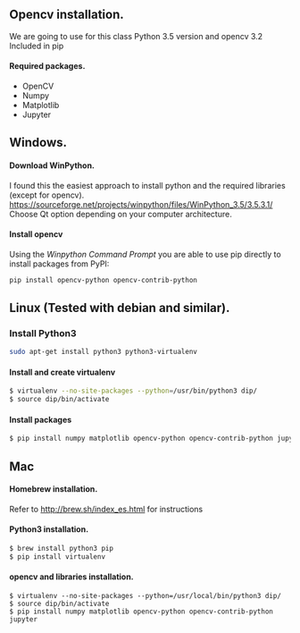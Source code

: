 ## Opencv installation.

We are going to use for this class Python 3.5 version and opencv 3.2 Included in pip

#### Required packages.
- OpenCV
- Numpy
- Matplotlib
- Jupyter

## Windows.

#### Download WinPython.
I found this the easiest approach to install python and the required libraries (except for opencv).
https://sourceforge.net/projects/winpython/files/WinPython_3.5/3.5.3.1/
Choose Qt option depending on your computer architecture.

#### Install opencv
Using the *Winpython Command Prompt* you are able to use pip directly to install packages from PyPI:
```sh
pip install opencv-python opencv-contrib-python
```

## Linux (Tested with debian and similar).

### Install Python3
```sh
sudo apt-get install python3 python3-virtualenv
```

#### Install and create virtualenv
```sh
$ virtualenv --no-site-packages --python=/usr/bin/python3 dip/
$ source dip/bin/activate
```

#### Install packages
```sh
$ pip install numpy matplotlib opencv-python opencv-contrib-python jupyter
```

## Mac

#### Homebrew installation.
Refer to http://brew.sh/index_es.html for instructions

#### Python3 installation.
```sh
$ brew install python3 pip
$ pip install virtualenv
```
#### opencv and libraries installation.
```
$ virtualenv --no-site-packages --python=/usr/local/bin/python3 dip/
$ source dip/bin/activate
$ pip install numpy matplotlib opencv-python opencv-contrib-python jupyter
```
